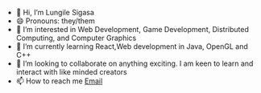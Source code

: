 - 👋 Hi, I’m Lungile Sigasa
- 😄 Pronouns: they/them 
- 👀 I’m interested in Web Development, Game Development, Distributed Computing, and Computer Graphics
- 🌱 I’m currently learning React,Web development in Java, OpenGL and C++
- 💞️ I’m looking to collaborate on anything exciting. I am keen to learn and interact with like minded creators
- 📫 How to reach me [Email](mailto:sigasa.l.a@gmail.com?subject=Github)

